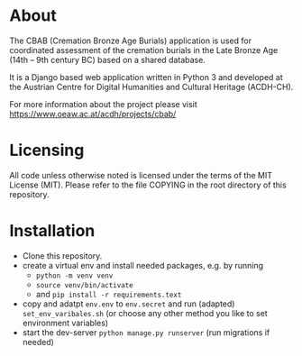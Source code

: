 # About

The CBAB (Cremation Bronze Age Burials) application is used for coordinated assessment of the cremation burials in the Late Bronze Age (14th – 9th century BC) based on a shared database.

It is a Django based web application written in Python 3 and developed at the Austrian Centre for Digital Humanities and Cultural Heritage (ACDH-CH).

For more information about the project please visit https://www.oeaw.ac.at/acdh/projects/cbab/

# Licensing

All code unless otherwise noted is licensed under the terms of the MIT License (MIT).
Please refer to the file COPYING in the root directory of this repository.

# Installation

* Clone this repository.
* create a virtual env and install needed packages, e.g. by running
  * `python -m venv venv`
  * `source venv/bin/activate`
  * and `pip install -r requirements.text`
* copy and adatpt `env.env` to `env.secret` and run (adapted) `set_env_varibales.sh` (or choose any other method you like to set environment variables)
* start the dev-server `python manage.py runserver` (run migrations if needed)

